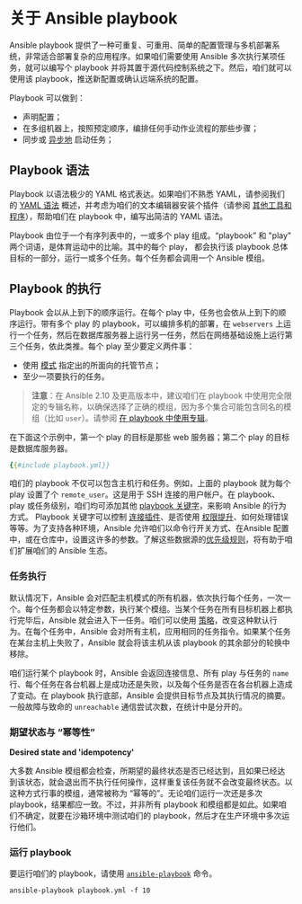 # 关于 Ansible playbook

Ansible playbook 提供了一种可重复、可重用、简单的配置管理与多机部署系统，非常适合部署复杂的应用程序。如果咱们需要使用 Ansible 多次执行某项任务，就可以编写个 playbook 并将其置于源代码控制系统之下。然后，咱们就可以使用该 playbook，推送新配置或确认远端系统的配置。


Playbook 可以做到：

- 声明配置；
- 在多组机器上，按照预定顺序，编排任何手动作业流程的那些步骤；
- 同步或 [异步地](playbook/executing.md) 启动任务；

## Playbook 语法

Playbook 以语法极少的 YAML 格式表达。如果咱们不熟悉 YAML，请参阅我们的 [YAML 语法](../refs/YAML_syntax.md) 概述，并考虑为咱们的文本编辑器安装个插件（请参阅 [其他工具和程序](https://docs.ansible.com/ansible/latest/community/other_tools_and_programs.html#other-tools-and-programs)），帮助咱们在 playbook 中，编写出简洁的 YAML 语法。


Playbook 由位于一个有序列表中的，一或多个 play 组成。“playbook” 和 "play" 两个词语，是体育运动中的比喻。其中的每个 play， 都会执行该 playbook 总体目标的一部分，运行一或多个任务。每个任务都会调用一个 Ansible 模组。


## Playbook 的执行

Playbook 会以从上到下的顺序运行。在每个 play 中，任务也会依从上到下的顺序运行。带有多个 play 的 playbook，可以编排多机的部署，在 `webservers` 上运行一个任务，然后在数据库服务器上运行另一任务，然后在网络基础设施上运行第三个任务，依此类推。每个 play 至少要定义两件事：


- 使用 [模式](patterns.md) 指定出的所面向的托管节点；
- 至少一项要执行的任务。

> **注意**：在 Ansible 2.10 及更高版本中，建议咱们在 playbook 中使用完全限定的专辑名称，以确保选择了正确的模组，因为多个集合可能包含同名的模组（比如 `user`）。请参阅 [在 playbook 中使用专辑](collection/using.md)。


在下面这个示例中，第一个 play 的目标是那些 web 服务器；第二个 play 的目标是数据库服务器。

```yaml
{{#include playbook.yml}}
```

咱们的 playbook 不仅可以包含主机行和任务。例如，上面的 playbook 就为每个 play 设置了个 `remote_user`。这是用于 SSH 连接的用户帐户。在 playbook、play 或任务级别，咱们均可添加其他 [playbook 关键字](../../refs/playbook_keywords.md)，来影响 Ansible 的行为方式。 Playbook 关键字可以控制 [连接插件](../../plugins/connection.md)、是否使用 [权限提升](executing.md)、如何处理错误等等。为了支持各种环境，Ansible 允许咱们以命令行开关方式、在Ansible 配置中，或在仓库中，设置这许多的参数。了解这些数据源的[优先级规则](../../refs/precedence.md)，将有助于咱们扩展咱们的 Ansible 生态。

### 任务执行

默认情况下，Ansible 会对匹配主机模式的所有机器，依次执行每个任务，一次一个。每个任务都会以特定参数，执行某个模组。当某个任务在所有目标机器上都执行完毕后，Ansible 就会进入下一任务。咱们可以使用 [策略](executing.md)，改变这种默认行为。在每个任务中，Ansible 会对所有主机，应用相同的任务指令。如果某个任务在某台主机上失败了，Ansible 就会将该主机从该 playbook 的其余部分的轮换中移除。


咱们运行某个 playbook 时，Ansible 会返回连接信息、所有 play 与任务的 `name` 行、每个任务在各台机器上是成功还是失败，以及每个任务是否在各台机器上造成了变动。在 playbook 执行底部，Ansible 会提供目标节点及其执行情况的摘要。一般故障与致命的 `unreachable` 通信尝试次数，在统计中是分开的。


### 期望状态与 “幂等性”

**Desired state and 'idempotency'**


大多数 Ansible 模组都会检查，所期望的最终状态是否已经达到，且如果已经达到该状态，就会退出而不执行任何操作，这样重复该任务就不会改变最终状态。以这种方式行事的模组，通常被称为 “幂等的”。无论咱们运行一次还是多次 playbook，结果都应一致。不过，并非所有 playbook 和模组都是如此。如果咱们不确定，就要在沙箱环境中测试咱们的 playbook，然后才在生产环境中多次运行他们。


### 运行 playbook

要运行咱们的 playbook，请使用 [`ansible-playbook`](../cli/ansible-playbook.md) 命令。


```console
ansible-playbook playbook.yml -f 10
```


